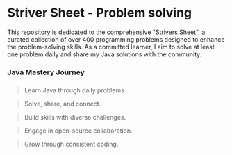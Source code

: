 # Striver Sheet - Problem solving

This repository is dedicated to the comprehensive "Strivers Sheet", a curated collection of over 400 programming problems designed to enhance the problem-solving skills. As a committed learner, I aim to solve at least one problem daily and share my Java solutions with the community.

### Java Mastery Journey 
###




>Learn Java through daily problems

>Solve, share, and connect.

>Build skills with diverse challenges.

>Engage in open-source collaboration.

>Grow through consistent coding.
